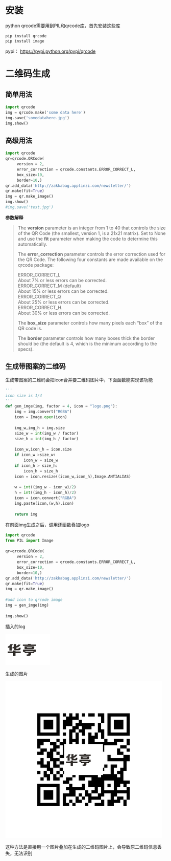 # 安装
python qrcode需要用到PIL和qrcode库，首先安装这些库

```
pip install qrcode
pip install image
```

pypi： https://pypi.python.org/pypi/qrcode

# 二维码生成
## 简单用法
``` python
import qrcode
img = qrcode.make('some data here')
img.save('somedatahere.jpg')
img.show()
```

## 高级用法
``` python
import qrcode
qr=qrcode.QRCode(
     version = 2,
     error_correction = qrcode.constants.ERROR_CORRECT_L,
     box_size=10,
     border=10,)
qr.add_data('http://zakkabag.applinzi.com/newsletter/')
qr.make(fit=True)
img = qr.make_image()
img.show()
#img.save('test.jpg')
```
**参数解释**
> The **version** parameter is an integer from 1 to 40 that controls the size of the QR Code (the smallest, version 1, is a 21x21 matrix). 
> Set to None and use the **fit** parameter when making the code to determine this automatically.
>
> The **error_correction** parameter controls the error correction used for the QR Code. The following four constants are made available on the qrcode package:
>
> ERROR_CORRECT_L  
> About 7% or less errors can be corrected.  
> ERROR_CORRECT_M (default)  
> About 15% or less errors can be corrected.  
> ERROR_CORRECT_Q  
> About 25% or less errors can be corrected.  
> ERROR_CORRECT_H.  
> About 30% or less errors can be corrected.
>
> The **box_size** parameter controls how many pixels each “box” of the QR code is.
>
> The **border** parameter controls how many boxes thick the border should be (the default is 4, which is the minimum according to the specs).

## 生成带图案的二维码
生成带图案的二维码会把icon合并要二维码图片中，下面函数能实现该功能
``` python
'''
icon size is 1/4
'''
def gen_imge(img, factor = 4, icon = "logo.png"):
    img = img.convert("RGBA")
    icon = Image.open(icon)

    img_w,img_h = img.size    
    size_w = int(img_w / factor)
    size_h = int(img_h / factor)

    icon_w,icon_h = icon.size
    if icon_w >size_w:
        icon_w = size_w
    if icon_h > size_h:
        icon_h = size_h
    icon = icon.resize((icon_w,icon_h),Image.ANTIALIAS)

    w = int((img_w - icon_w)/2)
    h = int((img_h - icon_h)/2)
    icon = icon.convert("RGBA")
    img.paste(icon,(w,h),icon)
	
    return img
```
在前面img生成之后，调用还函数叠加logo

``` python
import qrcode
from PIL import Image

qr=qrcode.QRCode(
     version = 2,
     error_correction = qrcode.constants.ERROR_CORRECT_L,
     box_size=10,
     border=10,)
qr.add_data('http://zakkabag.applinzi.com/newsletter/')
qr.make(fit=True)
img = qr.make_image()

#add icon to qrcode image
img = gen_imge(img)

img.show()
```
插入的log

![Alt text](img/logo.png)

生成的图片

![Alt text](img/qr_with_logo.png)

这种方法是直接用一个图片叠加在生成的二维码图片上，会导致原二维码信息丢失，无法识别





